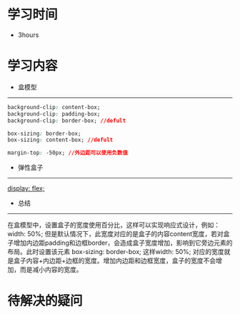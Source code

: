 
学习时间
=======
* 3hours<br>

学习内容
=======
* 盒模型
--------
```css
background-clip: content-box;
background-clip: padding-box;
background-clip: border-box; //defult

box-sizing: border-box;
box-sizing: content-box; //defult

margin-top: -50px; //外边距可以使用负数值
```
* 弹性盒子
---------
  [display: flex;](https://developer.mozilla.org/zh-CN/docs/Learn/CSS/CSS_layout/Flexbox)<br>

* 总结
-------
在盒模型中，设置盒子的宽度使用百分比，这样可以实现响应式设计，例如：width: 50%; 但是默认情况下，此宽度对应的是盒子的内容content宽度，若对盒子增加内边距padding和边框border，会造成盒子宽度增加，影响到它旁边元素的布局。此时设置该元素 box-sizing: border-box; 这样width: 50%; 对应的宽度就是盒子内容+内边距+边框的宽度。增加内边距和边框宽度，盒子的宽度不会增加，而是减小内容的宽度。

待解决的疑问
============

